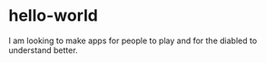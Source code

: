 # hello-world
I am looking to make apps for people to play and for the diabled to understand better. 
